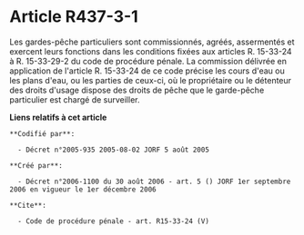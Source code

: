 # Article R437-3-1

Les gardes-pêche particuliers sont commissionnés, agréés, assermentés et exercent leurs fonctions dans les conditions fixées
aux articles R. 15-33-24 à R. 15-33-29-2 du code de procédure pénale. La commission délivrée en application de l'article R.
15-33-24 de ce code précise les cours d'eau ou les plans d'eau, ou les parties de ceux-ci, où le propriétaire ou le détenteur
des droits d'usage dispose des droits de pêche que le garde-pêche particulier est chargé de surveiller.

**Liens relatifs à cet article**

	**Codifié par**:

	  - Décret n°2005-935 2005-08-02 JORF 5 août 2005

	**Créé par**:

	  - Décret n°2006-1100 du 30 août 2006 - art. 5 () JORF 1er septembre 2006 en vigueur le 1er décembre 2006

	**Cite**:

	  - Code de procédure pénale - art. R15-33-24 (V)
